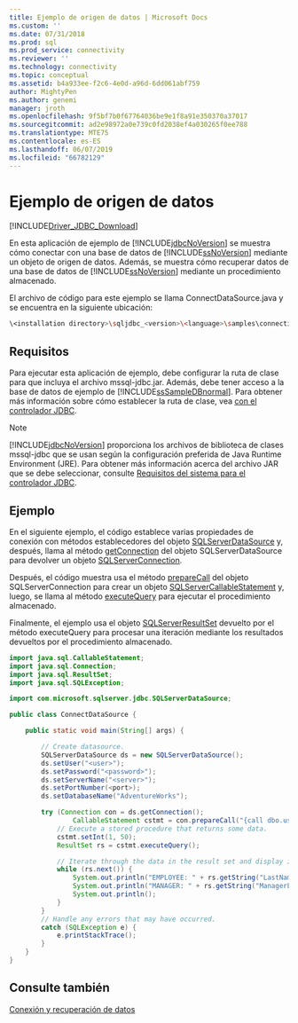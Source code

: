 ```yaml
---
title: Ejemplo de origen de datos | Microsoft Docs
ms.custom: ''
ms.date: 07/31/2018
ms.prod: sql
ms.prod_service: connectivity
ms.reviewer: ''
ms.technology: connectivity
ms.topic: conceptual
ms.assetid: b4a933ee-f2c6-4e0d-a96d-6dd061abf759
author: MightyPen
ms.author: genemi
manager: jroth
ms.openlocfilehash: 9f5bf7b0f67764036be9e1f8a91e350370a37017
ms.sourcegitcommit: ad2e98972a0e739c0fd2038ef4a030265f0ee788
ms.translationtype: MTE75
ms.contentlocale: es-ES
ms.lasthandoff: 06/07/2019
ms.locfileid: "66782129"
---
```

# <a name="data-source-sample"></a>Ejemplo de origen de datos

[!INCLUDE[Driver_JDBC_Download](../../includes/driver_jdbc_download.md)]

En esta aplicación de ejemplo de [!INCLUDE[jdbcNoVersion](../../includes/jdbcnoversion_md.md)] se muestra cómo conectar con una base de datos de [!INCLUDE[ssNoVersion](../../includes/ssnoversion-md.md)] mediante un objeto de origen de datos. Además, se muestra cómo recuperar datos de una base de datos de [!INCLUDE[ssNoVersion](../../includes/ssnoversion-md.md)] mediante un procedimiento almacenado.

El archivo de código para este ejemplo se llama ConnectDataSource.java y se encuentra en la siguiente ubicación:

```bash
\<installation directory>\sqljdbc_<version>\<language>\samples\connections
```

## <a name="requirements"></a>Requisitos

Para ejecutar esta aplicación de ejemplo, debe configurar la ruta de clase para que incluya el archivo mssql-jdbc.jar. Además, debe tener acceso a la base de datos de ejemplo de [!INCLUDE[ssSampleDBnormal](../../includes/sssampledbnormal_md.md)]. Para obtener más información sobre cómo establecer la ruta de clase, vea [con el controlador JDBC](../../connect/jdbc/using-the-jdbc-driver.md).

> [!NOTE]  
> [!INCLUDE[jdbcNoVersion](../../includes/jdbcnoversion_md.md)] proporciona los archivos de biblioteca de clases mssql-jdbc que se usan según la configuración preferida de Java Runtime Environment (JRE). Para obtener más información acerca del archivo JAR que se debe seleccionar, consulte [Requisitos del sistema para el controlador JDBC](../../connect/jdbc/system-requirements-for-the-jdbc-driver.md).

## <a name="example"></a>Ejemplo

En el siguiente ejemplo, el código establece varias propiedades de conexión con métodos establecedores del objeto [SQLServerDataSource](../../connect/jdbc/reference/sqlserverdatasource-class.md) y, después, llama al método [getConnection](../../connect/jdbc/reference/getconnection-method-sqlserverdatasource.md) del objeto SQLServerDataSource para devolver un objeto [SQLServerConnection](../../connect/jdbc/reference/sqlserverconnection-class.md).

Después, el código muestra usa el método [prepareCall](../../connect/jdbc/reference/preparecall-method-sqlserverconnection.md) del objeto SQLServerConnection para crear un objeto [SQLServerCallableStatement](../../connect/jdbc/reference/sqlservercallablestatement-class.md) y, luego, se llama al método [executeQuery](../../connect/jdbc/reference/executequery-method-sqlserverpreparedstatement.md) para ejecutar el procedimiento almacenado.

Finalmente, el ejemplo usa el objeto [SQLServerResultSet](../../connect/jdbc/reference/sqlserverresultset-class.md) devuelto por el método executeQuery para procesar una iteración mediante los resultados devueltos por el procedimiento almacenado.

```java
import java.sql.CallableStatement;
import java.sql.Connection;
import java.sql.ResultSet;
import java.sql.SQLException;

import com.microsoft.sqlserver.jdbc.SQLServerDataSource;

public class ConnectDataSource {

    public static void main(String[] args) {

        // Create datasource.
        SQLServerDataSource ds = new SQLServerDataSource();
        ds.setUser("<user>");
        ds.setPassword("<password>");
        ds.setServerName("<server>");
        ds.setPortNumber(<port>);
        ds.setDatabaseName("AdventureWorks");

        try (Connection con = ds.getConnection();
                CallableStatement cstmt = con.prepareCall("{call dbo.uspGetEmployeeManagers(?)}");) {
            // Execute a stored procedure that returns some data.
            cstmt.setInt(1, 50);
            ResultSet rs = cstmt.executeQuery();

            // Iterate through the data in the result set and display it.
            while (rs.next()) {
                System.out.println("EMPLOYEE: " + rs.getString("LastName") + ", " + rs.getString("FirstName"));
                System.out.println("MANAGER: " + rs.getString("ManagerLastName") + ", " + rs.getString("ManagerFirstName"));
                System.out.println();
            }
        }
        // Handle any errors that may have occurred.
        catch (SQLException e) {
            e.printStackTrace();
        }
    }
}
```

## <a name="see-also"></a>Consulte también

[Conexión y recuperación de datos](../../connect/jdbc/connecting-and-retrieving-data.md)
